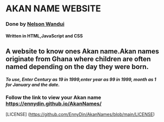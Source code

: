# AKAN NAME WEBSITE
### Done by [Nelson Wandui](https://github.com/EnnyDin)
#### Written in HTML,JavaScript and CSS 
## A website to know ones Akan name.Akan names originate from Ghana where  children are often named depending on the day they were born. 
##### To use, Enter Century as 19 in 1999,enter year as 99 in 1999, month as 1 for January and the date.
### Follow the link to view your Akan name https://ennydin.github.io/AkanNames/
[LICENSE] (https://github.com/EnnyDin/AkanNames/blob/main/LICENSE)
